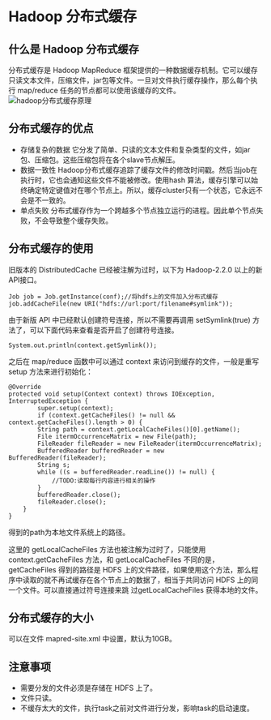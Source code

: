 # Hadoop 分布式缓存

## 什么是 Hadoop 分布式缓存

分布式缓存是 Hadoop MapReduce 框架提供的一种数据缓存机制。它可以缓存只读文本文件，压缩文件，jar包等文件。一旦对文件执行缓存操作，那么每个执行 map/reduce 任务的节点都可以使用该缓存的文件。
![hadoop分布式缓存原理](https://kingcall.oss-cn-hangzhou.aliyuncs.com/blog/img/file_1570095316000_20191003173516221425-20210111223341216.png)

## 分布式缓存的优点

- 存储复杂的数据
  它分发了简单、只读的文本文件和复杂类型的文件，如jar包、压缩包。这些压缩包将在各个slave节点解压。
- 数据一致性
  Hadoop分布式缓存追踪了缓存文件的修改时间戳。然后当job在执行时，它也会通知这些文件不能被修改。使用hash 算法，缓存引擎可以始终确定特定键值对在哪个节点上。所以，缓存cluster只有一个状态，它永远不会是不一致的。
- 单点失败
  分布式缓存作为一个跨越多个节点独立运行的进程。因此单个节点失败，不会导致整个缓存失败。

## 分布式缓存的使用

旧版本的 DistributedCache 已经被注解为过时，以下为 Hadoop-2.2.0 以上的新API接口。

```
Job job = Job.getInstance(conf);//将hdfs上的文件加入分布式缓存job.addCacheFile(new URI("hdfs://url:port/filename#symlink"));
```

由于新版 API 中已经默认创建符号连接，所以不需要再调用 setSymlink(true) 方法了，可以下面代码来查看是否开启了创建符号连接。

```
System.out.println(context.getSymlink());
```

之后在 map/reduce 函数中可以通过 context 来访问到缓存的文件，一般是重写 setup 方法来进行初始化：

```
@Override
protected void setup(Context context) throws IOException, InterruptedException {
        super.setup(context);
        if (context.getCacheFiles() != null && context.getCacheFiles().length > 0) {
        String path = context.getLocalCacheFiles()[0].getName();
        File itermOccurrenceMatrix = new File(path);
        FileReader fileReader = new FileReader(itermOccurrenceMatrix);
        BufferedReader bufferedReader = new BufferedReader(fileReader);
        String s;
        while ((s = bufferedReader.readLine()) != null) {
            //TODO:读取每行内容进行相关的操作
        }
        bufferedReader.close();
        fileReader.close();
    }
}
```

得到的path为本地文件系统上的路径。

这里的 getLocalCacheFiles 方法也被注解为过时了，只能使用 context.getCacheFiles 方法，和 getLocalCacheFiles 不同的是，getCacheFiles 得到的路径是 HDFS 上的文件路径，如果使用这个方法，那么程序中读取的就不再试缓存在各个节点上的数据了，相当于共同访问 HDFS 上的同一个文件。可以直接通过符号连接来跳 过getLocalCacheFiles 获得本地的文件。

## 分布式缓存的大小

可以在文件 mapred-site.xml 中设置，默认为10GB。

## 注意事项

- 需要分发的文件必须是存储在 HDFS 上了。
- 文件只读。
- 不缓存太大的文件，执行task之前对文件进行分发，影响task的启动速度。